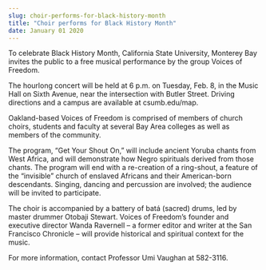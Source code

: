 ```yaml
---
slug: choir-performs-for-black-history-month
title: "Choir performs for Black History Month"
date: January 01 2020
---
```


 
<p>
  To celebrate Black History Month, California State University, Monterey Bay
  invites the public to a free musical performance by the group Voices of
  Freedom.
</p>
<p>
  The hourlong concert will be held at 6 p.m. on Tuesday, Feb. 8, in the Music
  Hall on Sixth Avenue, near the intersection with Butler Street. Driving
  directions and a campus are available at csumb.edu/map.
</p>
<p>
  Oakland-based Voices of Freedom is comprised of members of church choirs,
  students and faculty at several Bay Area colleges as well as members of the
  community.
</p>
<p>
  The program, “Get Your Shout On,” will include ancient Yoruba chants from West
  Africa, and will demonstrate how Negro spirituals derived from those chants.
  The program will end with a re-creation of a ring-shout, a feature of the
  “invisible” church of enslaved Africans and their American-born descendants.
  Singing, dancing and percussion are involved; the audience will be invited to
  participate.
</p>
<p>
  The choir is accompanied by a battery of batá (sacred) drums, led by master
  drummer Otobaji Stewart. Voices of Freedom’s founder and executive director
  Wanda Ravernell – a former editor and writer at the San Francisco Chronicle –
  will provide historical and spiritual context for the music.
</p>
<p>For more information, contact Professor Umi Vaughan at 582-3116.</p>
<p></p>
<p></p>
 
